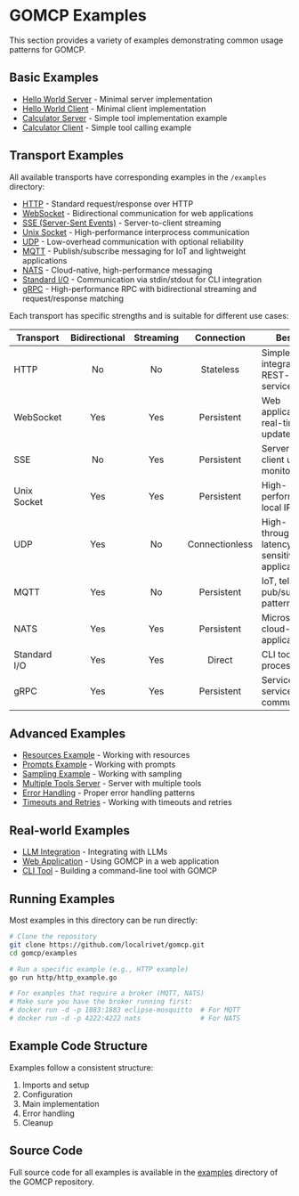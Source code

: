 # GOMCP Examples

This section provides a variety of examples demonstrating common usage patterns for GOMCP.

## Basic Examples

- [Hello World Server](hello-world-server.md) - Minimal server implementation
- [Hello World Client](hello-world-client.md) - Minimal client implementation
- [Calculator Server](calculator-server.md) - Simple tool implementation example
- [Calculator Client](calculator-client.md) - Simple tool calling example

## Transport Examples

All available transports have corresponding examples in the `/examples` directory:

- [HTTP](http-example.md) - Standard request/response over HTTP
- [WebSocket](websocket-example.md) - Bidirectional communication for web applications
- [SSE (Server-Sent Events)](sse-example.md) - Server-to-client streaming
- [Unix Socket](unix-example.md) - High-performance interprocess communication
- [UDP](udp-example.md) - Low-overhead communication with optional reliability
- [MQTT](mqtt-example.md) - Publish/subscribe messaging for IoT and lightweight applications
- [NATS](nats-example.md) - Cloud-native, high-performance messaging
- [Standard I/O](stdio-example.md) - Communication via stdin/stdout for CLI integration
- [gRPC](grpc-example.md) - High-performance RPC with bidirectional streaming and request/response matching

Each transport has specific strengths and is suitable for different use cases:

| Transport    | Bidirectional | Streaming |   Connection   | Best For                                        |
| ------------ | :-----------: | :-------: | :------------: | ----------------------------------------------- |
| HTTP         |      No       |    No     |   Stateless    | Simple integrations, REST-like services         |
| WebSocket    |      Yes      |    Yes    |   Persistent   | Web applications, real-time updates             |
| SSE          |      No       |    Yes    |   Persistent   | Server-to-client updates, monitoring            |
| Unix Socket  |      Yes      |    Yes    |   Persistent   | High-performance local IPC                      |
| UDP          |      Yes      |    No     | Connectionless | High-throughput, latency-sensitive applications |
| MQTT         |      Yes      |    No     |   Persistent   | IoT, telemetry, pub/sub patterns                |
| NATS         |      Yes      |    Yes    |   Persistent   | Microservices, cloud-native applications        |
| Standard I/O |      Yes      |    Yes    |     Direct     | CLI tools, child processes                      |
| gRPC         |      Yes      |    Yes    |   Persistent   | Service-to-service communication                |

## Advanced Examples

- [Resources Example](resources-example.md) - Working with resources
- [Prompts Example](prompts-example.md) - Working with prompts
- [Sampling Example](sampling-example.md) - Working with sampling
- [Multiple Tools Server](multiple-tools-server.md) - Server with multiple tools
- [Error Handling](error-handling.md) - Proper error handling patterns
- [Timeouts and Retries](timeouts-retries.md) - Working with timeouts and retries

## Real-world Examples

- [LLM Integration](llm-integration.md) - Integrating with LLMs
- [Web Application](web-application.md) - Using GOMCP in a web application
- [CLI Tool](cli-tool.md) - Building a command-line tool with GOMCP

## Running Examples

Most examples in this directory can be run directly:

```bash
# Clone the repository
git clone https://github.com/localrivet/gomcp.git
cd gomcp/examples

# Run a specific example (e.g., HTTP example)
go run http/http_example.go

# For examples that require a broker (MQTT, NATS)
# Make sure you have the broker running first:
# docker run -d -p 1883:1883 eclipse-mosquitto  # For MQTT
# docker run -d -p 4222:4222 nats               # For NATS
```

## Example Code Structure

Examples follow a consistent structure:

1. Imports and setup
2. Configuration
3. Main implementation
4. Error handling
5. Cleanup

## Source Code

Full source code for all examples is available in the [examples](https://github.com/localrivet/gomcp/tree/main/examples) directory of the GOMCP repository.

